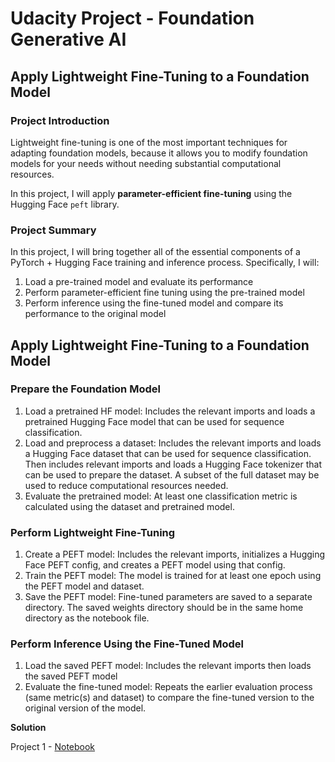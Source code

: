 # Udacity Project - Foundation Generative AI

## Apply Lightweight Fine-Tuning to a Foundation Model

### Project Introduction
Lightweight fine-tuning is one of the most important techniques for adapting foundation models, because it allows you to modify foundation models for your needs without needing substantial computational resources.

In this project, I will apply **parameter-efficient fine-tuning** using the Hugging Face `peft` library.
<br> 
### Project Summary
In this project, I will bring together all of the essential components of a PyTorch + Hugging Face training and inference process. Specifically, I will:

1. Load a pre-trained model and evaluate its performance
2. Perform parameter-efficient fine tuning using the pre-trained model
3. Perform inference using the fine-tuned model and compare its performance to the original model

## Apply Lightweight Fine-Tuning to a Foundation Model

### Prepare the Foundation Model

1. Load a pretrained HF model: Includes the relevant imports and loads a pretrained Hugging Face model that can be used for sequence classification.
2. Load and preprocess a dataset: Includes the relevant imports and loads a Hugging Face dataset that can be used for sequence classification. Then includes relevant imports and loads a Hugging Face tokenizer that can be used to prepare the dataset. A subset of the full dataset may be used to reduce computational resources needed.
3. Evaluate the pretrained model: At least one classification metric is calculated using the dataset and pretrained model.

### Perform Lightweight Fine-Tuning

1. Create a PEFT model: Includes the relevant imports, initializes a Hugging Face PEFT config, and creates a PEFT model using that config.
2. Train the PEFT model: The model is trained for at least one epoch using the PEFT model and dataset.
3. Save the PEFT model: Fine-tuned parameters are saved to a separate directory. The saved weights directory should be in the same home directory as the notebook file.

### Perform Inference Using the Fine-Tuned Model

1. Load the saved PEFT model: Includes the relevant imports then loads the saved PEFT model
2. Evaluate the fine-tuned model: Repeats the earlier evaluation process (same metric(s) and dataset) to compare the fine-tuned version to the original version of the model.


**Solution**

Project 1 - [Notebook](LightweightFineTuning.ipynb)